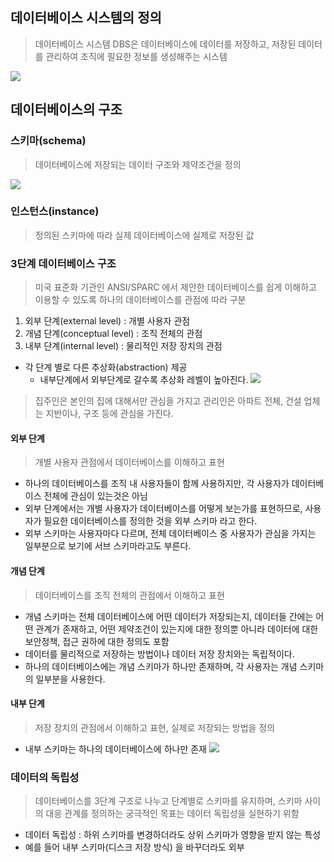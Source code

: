 ## 데이터베이스 시스템의 정의
> 데이터베이스 시스템 DBS은 데이터베이스에 데이터를 저장하고, 저장된 데이터를 관리하여 조직에 필요한 정보를 생성해주는 시스템

![](https://i.imgur.com/JPmEpuL.png)

## 데이터베이스의 구조
### 스키마(schema)
>데이터베이스에 저장되는 데이터 구조와 제약조건을 정의

![](https://i.imgur.com/zTfuVFi.png)

### 인스턴스(instance)
> 정의된 스키마에 따라 실제 데이터베이스에 실제로 저장된 값

### 3단계 데이터베이스 구조
> 미국 표준화 기관인 ANSI/SPARC 에서 제안한
> 데이터베이스를 쉽게 이해하고 이용할 수 있도록 하나의 데이터베이스를 관점에 따라 구분

1. 외부 단계(external level) : 개별 사용자 관점
2. 개념 단계(conceptual level) : 조직 전체의 관점
3. 내부 단계(internal level) : 물리적인 저장 장치의 관점

- 각 단계 별로 다른 추상화(abstraction)  제공
	- 내부단계에서 외부단계로 갈수록 추상화 레벨이 높아진다.
![](https://i.imgur.com/6DJZHSc.png)
> 집주인은 본인의 집에 대해서만 관심을 가지고
> 관리인은 아파트 전체, 건설 업체는 지반이나, 구조 등에 관심을 가진다.

#### 외부 단계
> 개별 사용자 관점에서 데이터베이스를 이해하고 표현

- 하나의 데이터베이스를 조직 내 사용자들이 함께 사용하지만, 각 사용자가 데이터베이스 전체에 관심이 있는것은 아님
- 외부 단계에서는 개별 사용자가 데이터베이스를 어떻게 보는가를 표현하므로, 사용자가 필요한 데이터베이스를 정의한 것을 외부 스키마 라고 한다.
- 외부 스키마는 사용자마다 다르며, 전체 데이터베이스 중 사용자가 관심을 가지는 일부분으로 보기에 서브 스키마라고도 부른다.
#### 개념 단계
> 데이터베이스를 조직 전체의 관점에서 이해하고 표현

- 개념 스키마는 전체 데이터베이스에 어떤 데이터가 저장되는지, 데이터들 간에는 어떤 관계가 존재하고, 어떤 제약조건이 있는지에 대한 정의뿐 아니라 데이터에 대한 보안정책, 접근 권하에 대한 정의도 포함
- 데이터를 물리적으로 저장하는 방법이나 데이터 저장 장치와는 독립적이다.
- 하나의 데이터베이스에는 개념 스키마가 하나만 존재하며, 각 사용자는 개념 스키마의 일부분을 사용한다.

#### 내부 단계
> 저장 장치의 관점에서 이해하고 표현, 실제로 저장되는 방법을 정의

- 내부 스키마는 하나의 데이터베이스에 하나만 존재
![](https://i.imgur.com/PxynNTo.png)
### 데이터의 독립성
> 데이터베이스를 3단계 구조로 나누고 단계별로 스키마를 유지하며, 스키마 사이의 대응 관계를 정의하는 궁극적인 목표는 데이터 독립성을 실현하기 위함

- 데이터 독립성 : 하위 스키마를 변경하더라도 상위 스키마가 영향을 받지 않는 특성
- 예를 들어 내부 스키마(디스크 저장 방식) 을 바꾸더라도 외부 
